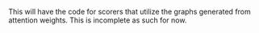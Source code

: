 This will have the code for scorers that utilize the graphs generated from attention weights. This is incomplete as such for now.
